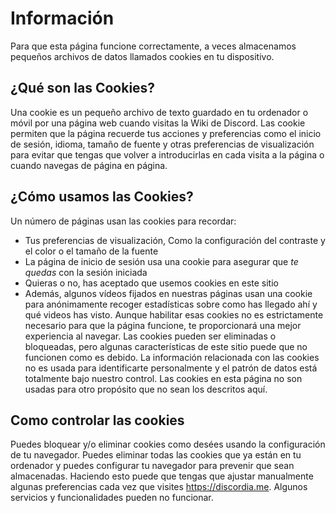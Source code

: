<!-- TITLE:[ES] Política de Cookies -->
<!-- SUBTITLE: Política de Cookies para cumplir con las regulaciones de la Unión Europea -->

# Información
Para que esta página funcione correctamente, a veces almacenamos pequeños archivos de datos llamados cookies en tu dispositivo.

## ¿Qué son las Cookies?

Una cookie es un pequeño archivo de texto guardado en tu ordenador o móvil por una página web cuando visitas la Wiki de Discord. Las cookie permiten que la página recuerde tus acciones y preferencias como el inicio de sesión, idioma, tamaño de fuente y otras preferencias de visualización para evitar que tengas que volver a introducirlas en cada visita a la página o cuando navegas de página en página.

## ¿Cómo usamos las Cookies?

Un número de páginas usan las cookies para recordar:

* Tus preferencias de visualización, Como la configuración del contraste y el color o el tamaño de la fuente
* La página de inicio de sesión usa una cookie para asegurar que *te quedas* con la sesión iniciada
* Quieras o no, has aceptado que usemos cookies en este sitio
* Además, algunos vídeos fijados en nuestras páginas usan una cookie para anónimamente recoger estadísticas sobre como has llegado ahí y qué videos has visto. Aunque habilitar esas cookies no es estrictamente necesario para que la página funcione, te proporcionará una mejor experiencia al navegar. Las cookies pueden ser eliminadas o bloqueadas, pero algunas características de este sitio puede que no funcionen como es debido. La información relacionada con las cookies no es usada para identificarte personalmente y el patrón de datos está totalmente bajo nuestro control. Las cookies en esta página no son usadas para otro propósito que no sean los descritos aquí.

## Como controlar las cookies

Puedes bloquear y/o eliminar cookies como desées usando la configuración de tu navegador. Puedes eliminar todas las cookies que ya están en tu ordenador y puedes configurar tu navegador para prevenir que sean almacenadas. Haciendo esto puede que tengas que ajustar manualmente algunas preferencias cada vez que visites https://discordia.me. Algunos servicios y funcionalidades pueden no funcionar.